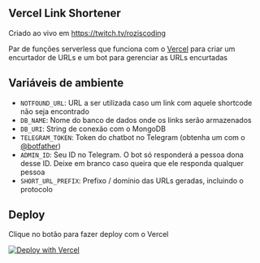 Vercel Link Shortener
---

Criado ao vivo em https://twitch.tv/roziscoding

Par de funções serverless que funciona com o [Vercel](https://vercel.com) para criar um encurtador de URLs e um bot para gerenciar as URLs encurtadas

## Variáveis de ambiente

- `NOTFOUND_URL`: URL a ser utilizada caso um link com aquele shortcode não seja encontrado
- `DB_NAME`: Nome do banco de dados onde os links serão armazenados
- `DB_URI`: String de conexão com o MongoDB
- `TELEGRAM_TOKEN`: Token do chatbot no Telegram (obtenha um com o [@botfather](t.me/botfather))
- `ADMIN_ID`: Seu ID no Telegram. O bot só responderá a pessoa dona desse ID. Deixe em branco caso queira que ele responda qualquer pessoa
- `SHORT_URL_PREFIX`: Prefixo / domínio das URLs geradas, incluindo o protocolo

## Deploy

Clique no botão para fazer deploy com o Vercel

[![Deploy with Vercel](https://vercel.com/button)](https://vercel.com/import/git?s=https%3A%2F%2Fgithub.com%2Froziscoding%2Fvercel-link-shortener&env=NOTFOUND_URL,DB_NAME,DB_URI,TELEGRAM_TOKEN,ADMIN_ID,SHORT_URL_PREFIX&project-name=vercel-link-shortener&repo-name=vercel-link-shortener)